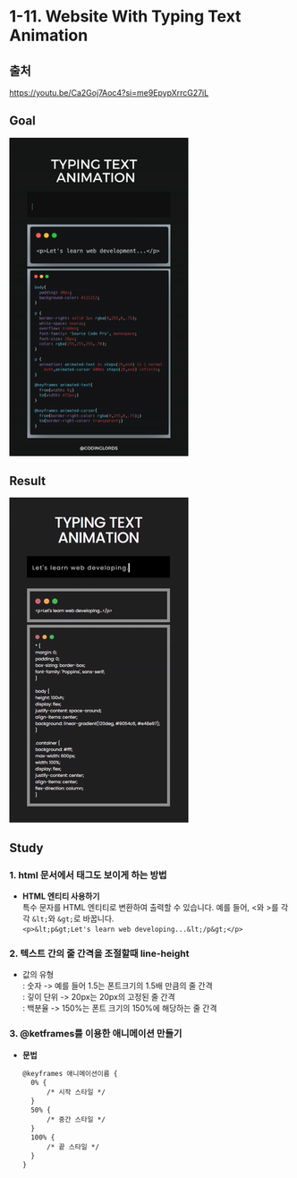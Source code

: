 # 1-11. Website With Typing Text Animation

## 출처

https://youtu.be/Ca2Goj7Aoc4?si=me9EpypXrrcG27iL

## Goal

<img src="img/goal.gif" width="320px">

## Result

<img src="img/result.gif">

## Study

### 1. html 문서에서 태그도 보이게 하는 방법

- **HTML 엔티티 사용하기**  
   특수 문자를 HTML 엔티티로 변환하여 출력할 수 있습니다. 예를 들어, <와 >를 각각 `&lt;`와 `&gt;`로 바꿉니다.  
   `<p>&lt;p&gt;Let's learn web developing...&lt;/p&gt;</p>
`

### 2. 텍스트 간의 줄 간격을 조절할때 line-height

- 값의 유형  
  : 숫자 -> 예를 들어 1.5는 폰트크기의 1.5배 만큼의 줄 간격  
  : 깋이 단위 -> 20px는 20px의 고정된 줄 간격  
  : 백분율 -> 150%는 폰트 크기의 150%에 해당하는 줄 간격

### 3. @ketframes를 이용한 애니메이션 만들기

- **문법**

  ```
  @keyframes 애니메이션이름 {
    0% {
        /* 시작 스타일 */
    }
    50% {
        /* 중간 스타일 */
    }
    100% {
        /* 끝 스타일 */
    }
  }
  ```
